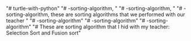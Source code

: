 "# turtle-with-python" 
"# -sorting-algorithm, " 
"# -sorting-algorithm, " 
"# -sorting-algorithm, these are sorting algorithms that we performed with our teacher " 
"# -sorting-algorithm" 
"# -sorting-algorithm" 
"# -sorting-algorithm" 
"# These are sorting algorithm that I hid with my teacher: Selection Sort and Fusion sort"   
